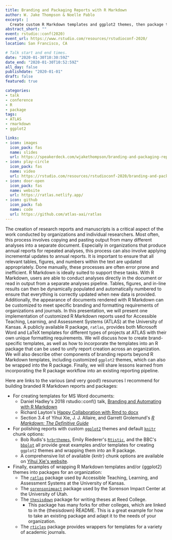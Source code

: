 ```yaml
---
title: Branding and Packaging Reports with R Markdown
author: W. Jake Thompson & Noelle Pablo
excerpt: |
  Create custom R Markdown templates and ggplot2 themes, then package them up to distribute.
abstract_short: ""
event: rstudio::conf(2020)
event_url: https://www.rstudio.com/resources/rstudioconf-2020/
location: San Francisco, CA

# Talk start and end times.
date: "2020-01-30T10:30:59Z"
date_end: "2020-01-30T10:52:59Z"
all_day: false
publishdate: "2020-01-01"
draft: false
featured: true

categories:
- talk
- conference
- R
- package
tags:
- ATLAS
- rmarkdown
- ggplot2

links:
- icon: images
  icon_pack: fas
  name: slides
  url: https://speakerdeck.com/wjakethompson/branding-and-packaging-reports-with-r-markdown
- icon: play-circle
  icon_pack: fas
  name: video
  url: https://rstudio.com/resources/rstudioconf-2020/branding-and-packaging-reports-with-r-markdown/
- icon: door-open
  icon_pack: fas
  name: website
  url: https://ratlas.netlify.app/
- icon: github
  icon_pack: fab
  name: code
  url: https://github.com/atlas-aai/ratlas
---
```


The creation of research reports and manuscripts is a critical aspect of the work conducted by organizations and individual researchers. Most often, this process involves copying and pasting output from many different analyses into a separate document. Especially in organizations that produce annual reports for repeated analyses, this process can also involve applying incremental updates to annual reports. It is important to ensure that all relevant tables, figures, and numbers within the text are updated appropriately. Done manually, these processes are often error prone and inefficient. R Markdown is ideally suited to support these tasks. With R Markdown, users are able to conduct analyses directly in the document or read in output from a separate analyses pipeline. Tables, figures, and in-line results can then be dynamically populated and automatically numbered to ensure that everything is correctly updated when new data is provided. Additionally, the appearance of documents rendered with R Markdown can be customized to meet specific branding and formatting requirements of organizations and journals. In this presentation, we will present one implementation of customized R Markdown reports used for Accessible Teaching, Learning, and Assessment Systems (ATLAS) at the University of Kansas. A publicly available R package, `ratlas`, provides both Microsoft Word and LaTeX templates for different types of projects at ATLAS with their own unique formatting requirements. We will discuss how to create brand-specific templates, as well as how to incorporate the templates into an R package that can be used to unify report creation across an organization. We will also describe other components of branding reports beyond R Markdown templates, including customized `ggplot2` themes, which can also be wrapped into the R package. Finally, we will share lessons learned from incorporating the R package workflow into an existing reporting pipeline.

Here are links to the various (and very good!) resources I recommend for building branded R Markdown reports and packages:

* For creating templates for MS Word documents:
    * Daniel Hadley's 2018 rstudio::conf() talk, [Branding and Automating with R Markdown](https://www.danielphadley.com/branding-rmarkdown/)
    * Richard Layton's [Happy Collaboration with Rmd to docx](https://rmarkdown.rstudio.com/articles_docx.html)
    * Section 3.4 of Yihui Xie, J. J. Allaire, and Garrett Grolemund's [*R Markdown: The Definitive Guide*](https://bookdown.org/yihui/rmarkdown/word-document.html)
* For polishing reports with custom [`ggplot2`](https://ggplot2.tidyverse.org) themes and default [`knitr`](https://yihui.org/knitr/) chunk options:
    * Bob Rudis's [`hrbrthemes`](https://github.com/hrbrmstr/hrbrthemes), Emily Riederer's [`Rtistic`](https://github.com/emilyriederer/rtistic), and the BBC's [`bbplot`](https://github.com/bbc/bbplot) all provide great examples and/or templates for creating `ggplot2` themes and wrapping them into an R package.
    * A comprehensive list of available {knitr} chunk options are available on [Yihui Xie's website](https://yihui.org/knitr/options/).
* Finally, examples of wrapping R Markdown templates and/or {ggplot2} themes into packages for an organization:
    * The [`ratlas`](https://github.com/atlas-aai/ratlas) package used by Accessible Teaching, Learning, and Assessment Systems at the University of Kansas.
    * The [`sorensonimpact`](https://github.com/Sorenson-Impact/sorensonimpact) package used by the Sorenson Impact Center at the University of Utah.
    * The [`thesisdown`](https://github.com/ismayc/thesisdown) package for writing theses at Reed College.
        * This package has many forks for other colleges, which are linked to in the {thesisdown} README. This is a great example for how to take an existing package and adapt it to the needs of your organization.
    * The [`rticles`](https://github.com/rstudio/rticles) package provides wrappers for templates for a variety of academic journals.
